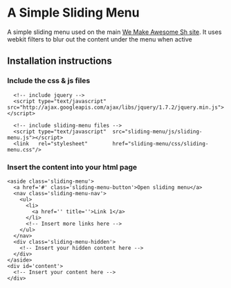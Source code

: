 # A Simple Sliding Menu

A simple sliding menu used on the main [We Make Awesome Sh site](http://wemakeawesomesh.it). It uses webkit filters to blur out the content under the menu when active

## Installation instructions

### Include the css &amp; js files

      <!-- include jquery -->
      <script type="text/javascript"  src="http://ajax.googleapis.com/ajax/libs/jquery/1.7.2/jquery.min.js"></script>

      <!-- include sliding-menu files -->
      <script type="text/javascript"  src="sliding-menu/js/sliding-menu.js"></script>
      <link   rel="stylesheet"        href="sliding-menu/css/sliding-menu.css"/>

### Insert the content into your html page

    <aside class='sliding-menu'>
      <a href='#' class='sliding-menu-button'>Open sliding menu</a>
      <nav class='sliding-menu-nav'>
        <ul>
          <li>
            <a href='' title=''>Link 1</a>
          </li>
          <!-- Insert more links here -->
        </ul>
      </nav>
      <div class='sliding-menu-hidden'>
        <!-- Insert your hidden content here -->
      </div>
    </aside>
    <div id='content'>
      <!-- Insert your content here -->
    </div>
